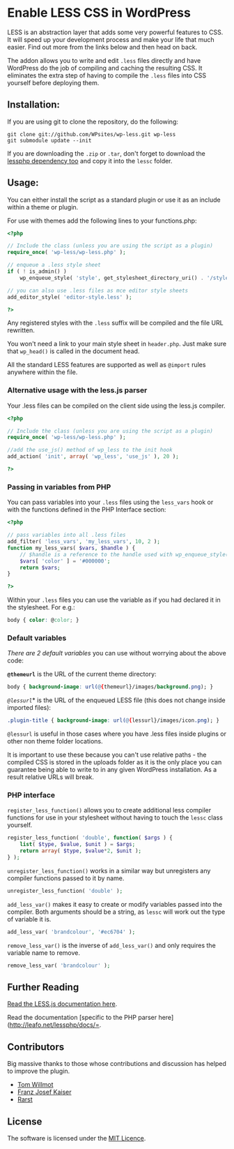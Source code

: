 # Enable LESS CSS in WordPress

LESS is an abstraction layer that adds some very powerful features to CSS. It
will speed up your development process and make your life that much easier. Find
out more from the links below and then head on back.

The addon allows you to write and edit `.less` files directly and
have WordPress do the job of compiling and caching the resulting CSS. It
eliminates the extra step of having to compile the `.less` files into CSS yourself
before deploying them.

## Installation:

If you are using git to clone the repository, do the following:

    git clone git://github.com/WPsites/wp-less.git wp-less
    git submodule update --init

If you are downloading the `.zip` or `.tar`, don't forget to download the [lessphp
dependency too](https://github.com/leafo/lessphp) and copy it into the `lessc`
folder.

## Usage:

You can either install the script as a standard plugin or use it as an include within a theme or plugin.

For use with themes add the following lines to your functions.php:

```php
<?php

// Include the class (unless you are using the script as a plugin)
require_once( 'wp-less/wp-less.php' );

// enqueue a .less style sheet
if ( ! is_admin() )
    wp_enqueue_style( 'style', get_stylesheet_directory_uri() . '/style.less' );

// you can also use .less files as mce editor style sheets
add_editor_style( 'editor-style.less' );

?>
```

Any registered styles with the `.less` suffix will be compiled and the file URL rewritten.

You won't need a link to your main style sheet in `header.php`. Just make sure
that `wp_head()` is called in the document head.

All the standard LESS features are supported as well as `@import` rules anywhere
within the file.

### Alternative usage with the less.js parser

Your .less files can be compiled on the client side using the less.js compiler.

```php
<?php

// Include the class (unless you are using the script as a plugin)
require_once( 'wp-less/wp-less.php' );

//add the use_js() method of wp_less to the init hook
add_action( 'init', array( 'wp_less', 'use_js' ), 20 );

?>
```

### Passing in variables from PHP

You can pass variables into your `.less` files using the `less_vars` hook or with the
functions defined in the PHP Interface section:

```php
<?php

// pass variables into all .less files
add_filter( 'less_vars', 'my_less_vars', 10, 2 );
function my_less_vars( $vars, $handle ) {
    // $handle is a reference to the handle used with wp_enqueue_style()
    $vars[ 'color' ] = '#000000';
    return $vars;
}

?>
```

Within your `.less` files you can use the variable as if you had declared it in the stylesheet.
For e.g.:

```css
body { color: @color; }
```

### Default variables

*There are 2 default variables* you can use without worrying about the above code:

**`@themeurl`** is the URL of the current theme directory:

```css
body { background-image: url(@{themeurl}/images/background.png); }
```

*`@lessurl`** is the URL of the enqueued LESS file (this does not change inside imported files):

```css
.plugin-title { background-image: url(@{lessurl}/images/icon.png); }
```

`@lessurl` is useful in those cases where you have .less files inside plugins or
other non theme folder locations.

It is important to use these because you can't use relative paths - the compiled CSS is
stored in the uploads folder as it is the only place you can guarantee being
able to write to in any given WordPress installation. As a result relative URLs will
break.

### PHP interface

`register_less_function()` allows you to create additional less compiler functions
for use in your stylesheet without having to touch the `lessc` class yourself.

```php
register_less_function( 'double', function( $args ) {
    list( $type, $value, $unit ) = $args;
	return array( $type, $value*2, $unit );
} );
```

`unregister_less_function()` works in a similar way but unregisters any compiler
functions passed to it by name.

```php
unregister_less_function( 'double' );
```

`add_less_var()` makes it easy to create or modify variables passed into the
compiler. Both arguments should be a string, as `lessc` will work out the type of
variable it is.

```php
add_less_var( 'brandcolour', '#ec6704' );
```

`remove_less_var()` is the inverse of `add_less_var()` and only requires the
variable name to remove.

```php
remove_less_var( 'brandcolour' );
```

## Further Reading

[Read the LESS.js documentation here](http://lesscss.org/).

Read the documentation [specific to the PHP parser here](http://leafo.net/lessphp/docs/=.


## Contributors

Big massive thanks to those whose contributions and discussion has helped to improve the plugin.

* [Tom Willmot](https://github.com/willmot)
* [Franz Josef Kaiser](https://github.com/franz-josef-kaiser)
* [Rarst](https://github.com/rarst)

## License

The software is licensed under the [MIT Licence](http://www.opensource.org/licenses/mit-license.php).
